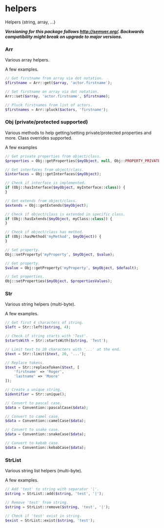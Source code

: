 # helpers
Helpers (string, array, ...)

**_Versioning for this package follows http://semver.org/. Backwards compatibility might break on upgrade to major versions._**


### Arr
Various array helpers.

A few examples.
```php
// Get firstname from array via dot notation.
$firstname = Arr::get($array, 'actor.firstname');

// Set firstname on array via dot notation.
Arr::set($array, 'actor.firstname', $firstname);

// Pluck firstnames from list of actors.
$firstnames = Arr::pluck($actors, 'firstname');
```


### Obj (private/protected supported)
Various methods to help getting/setting private/protected properties and more. Class overrides supported.

A few examples
```php
// Get private properties from object/class.
$properties = Obj::getProperties($myObject, null, Obj::PROPERTY_PRIVATE);

// Get interfaces from object/class.
$interfaces = Obj::getInterfaces($myObject);

// Check if interface is implemented.
if (Obj::hasInterface($myObject, myInterface::class)) {
}

// Get extends from object/class.
$extends = Obj::getExtends($myObject);

// Check if object/class is extended in specific class.
if (Obj::hasExtends($myObject, myClass::class)) {
}

// Check if object/class has method.
if (Obj::hasMethod('myMethod', $myObject)) {
}

// Set property.
Obj::setProperty('myProperty', $myObject, $value);

// Get property.
$value = Obj::getProperty('myProperty', $myObject, $default);

// Set properties.
Obj::setProperties($myObject, $propertiesValues);
```


### Str
Various string helpers (multi-byte).

A few examples.
```php
// Get first 4 characters of string.
$left = Str::left($string, 4);

// Check if string starts with 'Test'.
$startsWith = Str::startsWith($string, 'Test');

// Limit text to 20 characters with '...' at the end.
$text = Str::limit($text, 20, '...');

// Replace tokens.
$text = Str::replaceToken($text, [
    'firstname' => 'Roger',
    'lastname' => 'Moore'
]);

// Create a unique string.
$identifier = Str::unique();

// Convert to pascal case.
$data = Convention::pascalCase($data);

// Convert to camel case.
$data = Convention::camelCase($data);

// Convert to snake case.
$data = Convention::snakeCase($data);

// Convert to kebab case.
$data = Convention::kebabCase($data);
```


### StrList
Various string list helpers (multi-byte).

A few examples.
```php
// Add 'test' to string with separator '|'.
$string = StrList::add($string, 'test', '|');

// Remove 'test' from string.
$string = StrList::remove($string, 'test', '|');

// Check if 'test' exist in string.
$exist = StrList::exist($string, 'test');
```
